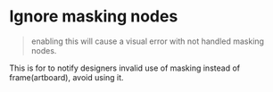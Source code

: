 # Ignore masking nodes

> enabling this will cause a visual error with not handled masking nodes.

This is for to notify designers invalid use of masking instead of frame(artboard), avoid using it.
